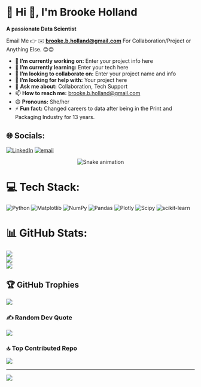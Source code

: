 # 💫 Hi 👋, I'm Brooke Holland
**A passionate Data Scientist** 

Email Me 👉 ✉️ **brooke.b.holland@gmail.com** For Collaboration/Project or Anything Else. 😊😊

- 🔭 **I’m currently working on:** Enter your project info here
- 🌱 **I’m currently learning:** Enter your tech here
- 👯 **I’m looking to collaborate on:** Enter your project name and info
- 🤔 **I’m looking for help with:** Your project here
- 💬 **Ask me about:** Collaboration, Tech Support
- 📫 **How to reach me:** brooke.b.holland@gmail.com
- 😄 **Pronouns:** She/her
- ⚡ **Fun fact:** Changed careers to data after being in the Print and Packaging Industry for 13 years. 

## 🌐 Socials:
[![LinkedIn](https://img.shields.io/badge/LinkedIn-%230077B5.svg?logo=linkedin&logoColor=white)](https://linkedin.com/in/www.linkedin.com/in/brooke-holland) [![email](https://img.shields.io/badge/Email-D14836?logo=gmail&logoColor=white)](mailto:brooke.b.holland@gmail.com) 

<!-- Snake Game Repo View -->

<div align="center">
  <img src="https://profile-readme-generator.com/assets/snake.svg" alt="Snake animation" />
</div>

# 💻 Tech Stack:
![Python](https://img.shields.io/badge/python-3670A0?style=for-the-badge&logo=python&logoColor=ffdd54) ![Matplotlib](https://img.shields.io/badge/Matplotlib-%23ffffff.svg?style=for-the-badge&logo=Matplotlib&logoColor=black) ![NumPy](https://img.shields.io/badge/numpy-%23013243.svg?style=for-the-badge&logo=numpy&logoColor=white) ![Pandas](https://img.shields.io/badge/pandas-%23150458.svg?style=for-the-badge&logo=pandas&logoColor=white) ![Plotly](https://img.shields.io/badge/Plotly-%233F4F75.svg?style=for-the-badge&logo=plotly&logoColor=white) ![Scipy](https://img.shields.io/badge/SciPy-%230C55A5.svg?style=for-the-badge&logo=scipy&logoColor=%white) ![scikit-learn](https://img.shields.io/badge/scikit--learn-%23F7931E.svg?style=for-the-badge&logo=scikit-learn&logoColor=white)
# 📊 GitHub Stats:
![](https://github-readme-stats.vercel.app/api?username=Bru-Hub-1241&theme=dark&hide_border=false&include_all_commits=true&count_private=false)<br/>
![](https://nirzak-streak-stats.vercel.app/?user=Bru-Hub-1241&theme=dark&hide_border=false)<br/>
![](https://github-readme-stats.vercel.app/api/top-langs/?username=Bru-Hub-1241&theme=dark&hide_border=false&include_all_commits=true&count_private=false&layout=compact)

## 🏆 GitHub Trophies
![](https://github-profile-trophy.vercel.app/?username=Bru-Hub-1241&theme=radical&no-frame=false&no-bg=true&margin-w=4)

### ✍️ Random Dev Quote
![](https://quotes-github-readme.vercel.app/api?type=horizontal&theme=radical)

### 🔝 Top Contributed Repo
![](https://github-contributor-stats.vercel.app/api?username=Bru-Hub-1241&limit=5&theme=dark&combine_all_yearly_contributions=true)

---
[![](https://visitcount.itsvg.in/api?id=Bru-Hub-1241&icon=0&color=0)](https://visitcount.itsvg.in)

<!-- Proudly created with GPRM ( https://gprm.itsvg.in ) -->
